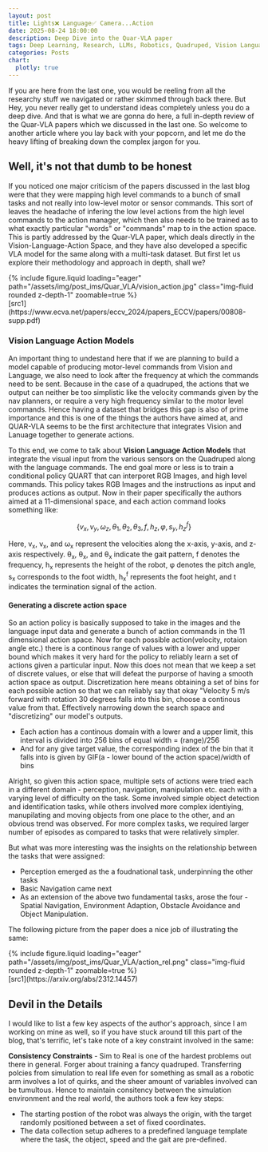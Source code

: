 ```yaml
---
layout: post
title: Lights❌ Language✅ Camera...Action
date: 2025-08-24 18:00:00
description: Deep Dive into the Quar-VLA paper
tags: Deep Learning, Research, LLMs, Robotics, Quadruped, Vision Language Models.  
categories: Posts
chart:
  plotly: true
---
```


If you are here from the last one, you would be reeling from all the researchy stuff we navigated or rather skimmed through back there. But Hey, you never really get to understand ideas completely unless you do a deep dive. And that is what we are gonna do here, a full in-depth review of the Quar-VLA papers which we discussed in the last one. So welcome to another article where you lay back with your popcorn, and let me do the heavy lifting of breaking down the complex jargon for you. 

## Well, it's not that dumb to be honest

If you noticed one major criticism of the papers discussed in the last blog were that they were mapping high level commands to a bunch of small tasks and not really into low-level motor or sensor commands. This sort of leaves the headache of infering the low level actions from the high level commands to the action manager, which then also needs to be trained as to what exactly particular "words" or "commands" map to in the action space. This is partly addressed by the Quar-VLA paper, which deals directly in the Vision-Language-Action Space, and they have also developed a specific VLA model for the same along with a multi-task dataset. But first let us explore their methodology and approach in depth, shall we? 


<div class="row mt-3">
    <div class="col-sm mt-3 mt-md-0">
        {% include figure.liquid loading="eager" path="/assets/img/post_ims/Quar_VLA/vision_action.jpg" class="img-fluid rounded z-depth-1" zoomable=true %}
    </div>
</div>
[src1](https://www.ecva.net/papers/eccv_2024/papers_ECCV/papers/00808-supp.pdf)

### Vision Language Action Models
An important thing to undestand here that if we are planning to build a model capable of producing motor-level commands from Vision and Language, we also need to look after the frequency at which the commands need to be sent. Because in the case of a quadruped, the actions that we output can neither be too simplistic like the velocity commands given by the nav planners, or require a very high frequency similar to the motor level commands. Hence having a dataset that bridges this gap is also of prime importance and this is one of the things the authors have aimed at, and QUAR-VLA seems to be the first architecture that integrates Vision and Lanuage together to generate actions.

To this end, we come to talk about **Vision Language Action Models** that integrate the visual input from the various sensors on the Quadruped along with the language commands. The end goal more or less is to train a conditional policy QUART that can interporet RGB Images, and high level commands. This policy takes RGB Images and the instructions as input and produces actions as output. Now in their paper specifically the authors aimed at a 11-dimensional space, and each action command looks something like:

$$ \{ v_x, v_y, ω_z, θ_1, θ_2, θ_3, f, h_z, φ, s_y, h_z^{f} \} $$

Here, v<sub>x</sub>, v<sub>x</sub>, and ω<sub>x</sub> represent the velocities along the x-axis, y-axis, and z-axis respectively. θ<sub>x</sub>, θ<sub>x</sub>, and θ<sub>x</sub> indicate the gait pattern, f denotes the frequency, h<sub>x</sub> represents the height of the robot, φ denotes the pitch angle, s<sub>x</sub> corresponds to the foot width, h<sub>x</sub><sup>f</sup> represents the foot height, and t indicates the termination signal of the action.

#### Generating a discrete action space

So an action policy is basically supposed to take in the images and the language input data and generate a bunch of action commands in the 11 dimensional action space. Now for each possible action(velocity, rotaion angle etc.) there is a continous range of values with a lower and upper bound which makes it very hard for the policy to reliably learn a set of actions given a particular input. Now this does not mean that we keep a set of discrete values, or else that will defeat the purporse of having a smooth action space as output. Discretization here means obtaining a set of bins for each possible action so that we can reliably say that okay "Velocity 5 m/s forward with rotation 30 degrees falls into this bin, choose a continous value from that. Effectively narrowing down the search space and "discretizing" our model's outputs. 

- Each action has a continous domain with a lower and a upper limit, this interval is divided into 256 bins of equal width = (range)/256
- And for any give target value, the corresponding index of the bin that it falls into is given by GIF(a - lower bound of the action space)/width of bins

Alright, so given this action space, multiple sets of actions were tried each in a different domain - perception, navigation, manipulation etc. each with a varying level of difficulty on the task. Some involved simple object detection and identification tasks, while others involved more complex identiying, manupilating and moving objects from one place to the other, and an obvious trend was observed. For more complex tasks, we required larger number of episodes as compared to tasks that were relatively simpler.

But what was more interesting was the insights on the relationship between the tasks that were assigned:
- Perception emerged as the a foudnational task, underpinning the other tasks
- Basic Navigation came next 
- As an extension of the above two fundamental tasks, arose the four - Spatial Navigation, Environment Adaption, Obstacle Avoidance and Object Manipulation. 

The following picture from the paper does a nice job of illustrating the same:

<div class="row mt-3">
    <div class="col-sm mt-3 mt-md-0">
        {% include figure.liquid loading="eager" path="/assets/img/post_ims/Quar_VLA/action_rel.png" class="img-fluid rounded z-depth-1" zoomable=true %}
    </div>
</div>
[src1](https://arxiv.org/abs/2312.14457)

## Devil in the Details

I would like to list a few key aspects of the author's approach, since I am working on mine as well, so if you have stuck around till this part of the blog, that's terrific, let's take note of a key constraint involved in the same:

**Consistency Constraints** - Sim to Real is one of the hardest problems out there in general. Forger about training a fancy quadruped. Transferring polcies from simulation to real life even for something as small as a robotic arm involves a lot of quirks, and the sheer amount of variables involved can be tumultous. Hence to maintain consitency between the simulation environment and the real world, the authors took a few key steps:
- The starting postion of the robot was always the origin, with the target randomly positioned between a set of fixed coordinates.
- The data collection setup adheres to a predefined language template where the task, the object, speed and the gait are pre-defined.




<!-- We will put the VLA part of the paper soon ## Transformers everywhere -->



